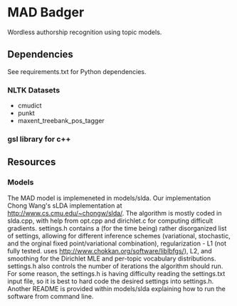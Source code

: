 # MAD Badger

Wordless authorship recognition using topic models.

## Dependencies

See requirements.txt for Python dependencies.

### NLTK Datasets

- cmudict
- punkt
- maxent_treebank_pos_tagger

### gsl library for c++

## Resources

### Models

The MAD model is implemeneted in models/slda. Our implementation Chong Wang's sLDA implementation at http://www.cs.cmu.edu/~chongw/slda/. The algorithm is mostly coded in slda.cpp, with help from opt.cpp and dirichlet.c for computing difficult gradients. settings.h contains a (for the time being) rather disorganized list of settings, allowing for different inference schemes (variational, stochastic, and the orginal fixed point/variational combination), regularization - L1 (not fully tested. uses http://www.chokkan.org/software/liblbfgs/), L2, and smoothing for the Dirichlet MLE and per-topic vocabulary distributions. settings.h also controls the number of iterations the algorithm should run. For some reason, the settings.h is having difficulty reading the settings.txt input file, so it is best to hard code the desired settings into settings.h. Another README is provided within models/slda explaining how to run the software from command line. 

